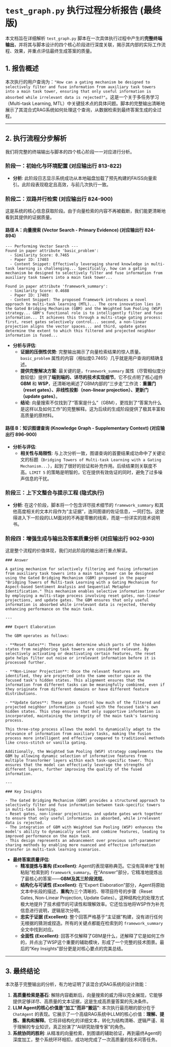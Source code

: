 # `test_graph.py` 执行过程分析报告 (最终版)

本文档旨在详细解析 `test_graph.py` 脚本在一次具体执行过程中产生的**完整终端输出**，并将其与脚本设计的四个核心阶段进行深度关联，揭示其内部的实际工作流程、效果，并重点评估最终生成答案的质量。

## 1. 报告概述

本次执行的用户查询为：`"How can a gating mechanism be designed to selectively filter and fuse information from auxiliary task towers into a main task tower, ensuring that only useful information is absorbed while irrelevant data is rejected?"`。这是一个关于多任务学习（Multi-task Learning, MTL）中关键技术点的具体问题。脚本的完整输出清晰地展示了其混合式RAG系统如何处理这个查询，从数据检索到最终答案生成的全过程。

---

## 2. 执行流程分步解析

我们将完整的终端输出与脚本的四个核心阶段一一对应进行分析。

### **阶段一：初始化与环境配置 (对应输出行 813-822)**

-   **分析**: 此阶段日志显示系统成功从本地磁盘加载了预先构建的FAISS向量索引。此阶段表现稳定且高效，与前几次执行一致。

### **阶段二：双路并行检索 (对应输出行 824-900)**

这是系统的核心信息获取阶段。由于向量检索的内容不再被截断，我们能更清晰地看到其提供的证据质量。

#### **路径 A：向量搜索 (Vector Search - Primary Evidence) (对应输出行 824-894)**

```
--- Performing Vector Search ---
Found in paper attribute 'basic_problem':
  - Similarity Score: 0.7465
  - Paper ID: 17403
  - Content Snippet: Effectively leveraging shared knowledge in multi-task learning is challenging... Specifically, how can a gating mechanism be designed to selectively filter and fuse information from auxiliary task towers into a main task tower...

Found in paper attribute 'framework_summary':
  - Similarity Score: 0.4688
  - Paper ID: 17403
  - Content Snippet: The proposed framework introduces a novel approach to multi-task learning (MTL)... The core innovation lies in the Gated Bridging Mechanism (GBM) and the Weighted Sum Pooling (WSP) strategy... GBM's functional role is to intelligently filter and fuse information... It achieves this through a multi-stage gating process: first, reset gates selectively control... second, a non-linear projection aligns the vector spaces... and third, update gates determine the extent to which this filtered and projected neighbor information is fused...
```

-   **分析与评估**:
    -   **证据的压倒性优势**: 完整输出揭示了向量检索结果的惊人质量。`basic_problem` 属性的内容（相似度0.7465）几乎就是用户查询的精确复述。
    -   **提供完整解决方案**: 最关键的是，`framework_summary` 属性（尽管相似度分数较低）提供了**端到端的、详尽的技术实现细节**。它不仅点明了核心组件 **GBM** 和 **WSP**，还清晰地阐述了GBM内部的“三步走”工作流：**重置门（reset gates）、非线性投影（non-linear projection）、更新门（update gates）**。
    -   **结论**: 向量搜索不仅找到了“答案是什么”（GBM），更找到了“答案为什么是这样以及如何工作”的完整解释。这为后续的生成阶段提供了极其丰富和高质量的原材料。

#### **路径 B：知识图谱查询 (Knowledge Graph - Supplementary Context) (对应输出行 896-900)**

-   **分析与评估**:
    -   **相关性与局限性**: 与上次分析一致，图谱查询的首要结果成功命中了关键论文的标题（`Bridging Towers of Multi-task Learning with a Gating Mechanism...`），起到了很好的验证和补充作用。后续结果则关联度不高。`LIMIT 5` 的策略是明智的，它在提供有效佐证的同时，避免了过多噪声信息的干扰。

### **阶段三：上下文整合与提示工程 (隐式执行)**

-   **分析**: 在这个阶段，脚本将一个包含详尽技术细节的 `framework_summary` 和其他高度相关的文本片段作为“主证据”，连同图谱的佐证信息，一同打包。这使得进入下一阶段的LLM面对的不再是零散的线索，而是一份详实的技术说明书。

### **阶段四：增强生成与输出及答案质量分析 (对应输出行 902-930)**

这是整个流程的价值体现，我们对此阶段的输出进行重点解读。

```
### Answer

A gating mechanism for selectively filtering and fusing information from auxiliary task towers into a main task tower can be designed using the Gated Bridging Mechanism (GBM) proposed in the paper "Bridging Towers of Multi-task Learning with a Gating Mechanism for Aspect-based Sentiment Analysis and Sequential Metaphor Identification." This mechanism enables selective information transfer by employing a multi-stage process involving reset gates, non-linear projections, and update gates. The GBM ensures that only useful information is absorbed while irrelevant data is rejected, thereby enhancing performance on the main task.

---

### Expert Elaboration

The GBM operates as follows:

- **Reset Gates**: These gates determine which parts of the hidden states from neighboring task towers are considered relevant. By selectively activating or deactivating certain features, the reset gate helps filter out noise or irrelevant information before it is processed further.

- **Non-Linear Projection**: Once the relevant features are identified, they are projected into the same vector space as the focused task's hidden states. This alignment ensures that the information from different tasks can be meaningfully combined, even if they originate from different domains or have different feature distributions.

- **Update Gates**: These gates control how much of the filtered and projected neighbor information is fused with the focused task's own hidden states. This step ensures that only supportive information is incorporated, maintaining the integrity of the main task's learning process.

This three-step process allows the model to dynamically adapt to the relevance of information from auxiliary tasks, making the fusion process more intelligent and effective compared to traditional methods like cross-stitch or vanilla gating.

Additionally, the Weighted Sum Pooling (WSP) strategy complements the GBM by allowing dynamic selection of informative features from multiple Transformer layers within each task-specific tower. This ensures that the model can effectively leverage the strengths of different layers, further improving the quality of the fused information.

---

### Key Insights

- The Gated Bridging Mechanism (GBM) provides a structured approach to selectively filter and fuse information between task-specific towers in multi-task learning.
- Reset gates, non-linear projections, and update gates work together to ensure that only useful information is absorbed, while irrelevant data is rejected.      
- The integration of GBM with Weighted Sum Pooling (WSP) enhances the model's ability to dynamically select and combine features, leading to improved performance on the main task.
- This design represents an advancement over previous soft-parameter sharing methods by enabling more nuanced and effective information transfer in multi-task learning scenarios.
```

-   **最终答案质量评估**:
    -   **精准提炼与重构 (Excellent)**: Agent的表现堪称典范。它没有简单地“复制粘贴”检索到的 `framework_summary`。在“Answer”部分，它精准地提炼出了最核心的答案——**GBM及其三阶段流程**。
    -   **结构化与可读性 (Excellent)**: 在“Expert Elaboration”部分，Agent将原始文本中长段的描述，**重构**为三个清晰的、带项目符号的步骤（Reset Gates, Non-Linear Projection, Update Gates）。这种结构化的处理方式极大地提升了技术细节的可读性和理解效率。它还恰当地将WSP作为补充信息进行说明，逻辑层次分明。
    -   **忠实于证据 (Excellent)**: 整个回答严格基于“主证据”构建，没有进行任何无根据的猜测或捏造。所有的关键点都能在检索到的 `framework_summary` 全文中找到对应。
    -   **全面性 (Excellent)**: 回答不仅解释了GBM是什么，还解释了它是如何工作的，并点出了WSP这个重要的辅助模块，形成了一个完整的技术图景。最后的“Key Insights”部分更是对核心要点的完美总结。

---

## 3. 最终结论

本次基于完整输出的分析，有力地证明了该混合式RAG系统的设计效能：

1.  **高质量检索是基石**: 解除内容截断后，向量搜索的威力得以完全展现，它能够提供足够详尽、高质量的文本证据，这是生成高质量答案的先决条件。
2.  **LLM Agent的核心价值是“加工”而非“搬运”**: 本次执行最亮眼的部分在于 `ChatAgent` 的表现。它展示了一个高级RAG系统中LLM的核心价值：**理解、提炼、重构和解释**。它将非结构化的详细文本，转化为结构清晰、逻辑严谨、易于理解的专业知识，真正扮演了“AI研究助理专家”的角色。
3.  **系统协同的胜利**: 从精准的向量检索，到图谱的辅助验证，再到最终Agent的深度加工，整个系统环环相扣，成功地完成了一次高质量的技术问答任务。
